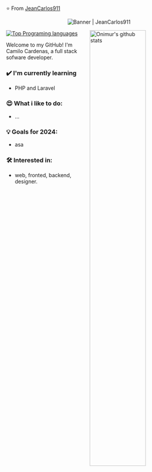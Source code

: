 ⭐️ From [JeanCarlos911](https://github.com/JeanCarlos911)

<div align="center"><img alt="Banner | JeanCarlos911" src="https://i.imgur.com/34fiEUG.gif" /></div>

<p>
  <a>
    <img width="55%" align="right" alt="Onimur's github stats" src="https://github-readme-stats.vercel.app/api?username=JeanCarlos911&show_icons=true&hide_border=true" />
  </a>
  
  [![Top Programing languages](https://github-readme-stats.vercel.app/api/top-langs/?username=JeanCarlos911&layout=compact)](https://github.com/anuraghazra/github-readme-stats)
</p>

Welcome to my GitHub! I'm Camilo Cardenas, a full stack sofware developer.

### ✔️ I'm currently learning
- PHP and Laravel

### 😍 What i like to do:
- ...

### 💡 Goals for 2024:
- asa

### 🛠 Interested in:
- web, fronted, backend, designer.
